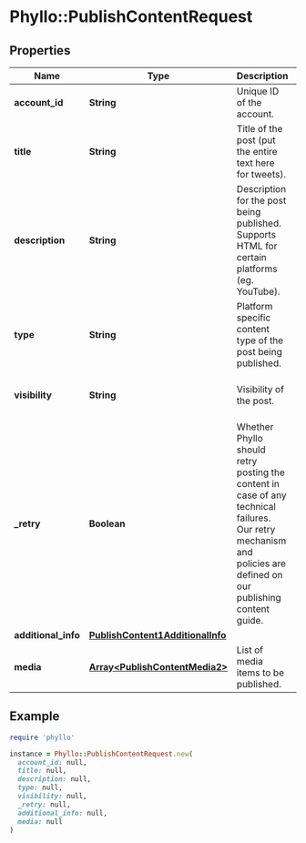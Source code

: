 # Phyllo::PublishContentRequest

## Properties

| Name | Type | Description | Notes |
| ---- | ---- | ----------- | ----- |
| **account_id** | **String** | Unique ID of the account. |  |
| **title** | **String** | Title of the post (put the entire text here for tweets). | [optional] |
| **description** | **String** | Description for the post being published. Supports HTML for certain platforms (eg. YouTube). | [optional] |
| **type** | **String** | Platform specific content type of the post being published. |  |
| **visibility** | **String** | Visibility of the post. | [optional][default to &#39;PUBLIC&#39;] |
| **_retry** | **Boolean** | Whether Phyllo should retry posting the content in case of any technical failures. Our retry mechanism and policies are defined on our publishing content guide. | [optional][default to false] |
| **additional_info** | [**PublishContent1AdditionalInfo**](PublishContent1AdditionalInfo.md) |  | [optional] |
| **media** | [**Array&lt;PublishContentMedia2&gt;**](PublishContentMedia2.md) | List of media items to be published. | [optional] |

## Example

```ruby
require 'phyllo'

instance = Phyllo::PublishContentRequest.new(
  account_id: null,
  title: null,
  description: null,
  type: null,
  visibility: null,
  _retry: null,
  additional_info: null,
  media: null
)
```

